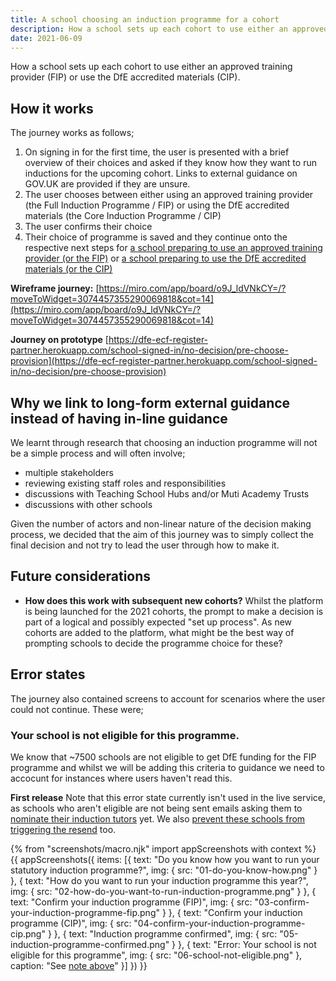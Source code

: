 ```yaml
---
title: A school choosing an induction programme for a cohort
description: How a school sets up each cohort to use either an approved training provider (FIP) or use the DfE accredited materials (CIP).
date: 2021-06-09
---
```


How a school sets up each cohort to use either an approved training provider (FIP) or use the DfE accredited materials (CIP).


## How it works
The journey works as follows;
1. On signing in for the first time, the user is presented with a brief overview of their choices and asked if they know how they want to run inductions for the upcoming cohort. Links to external guidance on GOV.UK are provided if they are unsure.
2. The user chooses between either using an approved training provider (the Full Induction Programme / FIP) or using the DfE accredited materials (the Core Induction Programme / CIP)
3. The user confirms their choice
4. Their choice of programme is saved and they continue onto the respective next steps for [a school preparing to use an approved training provider (or the FIP)](/manage-training/school-preparing-to-use-an-approved-training-provider-fip/) or [a school preparing to use the DfE accredited materials (or the CIP)](/manage-training/school-preparing-to-use-dfe-approved-materials-cip/)


**Wireframe journey:**
[https://miro.com/app/board/o9J_ldVNkCY=/?moveToWidget=3074457355290069818&cot=14](https://miro.com/app/board/o9J_ldVNkCY=/?moveToWidget=3074457355290069818&cot=14)

**Journey on prototype**
[https://dfe-ecf-register-partner.herokuapp.com/school-signed-in/no-decision/pre-choose-provision](https://dfe-ecf-register-partner.herokuapp.com/school-signed-in/no-decision/pre-choose-provision)

## Why we link to long-form external guidance instead of having in-line guidance
We learnt through research that choosing an induction programme will not be a simple process and will often involve;

* multiple stakeholders
* reviewing existing staff roles and responsibilities
* discussions with Teaching School Hubs and/or Muti Academy Trusts
* discussions with other schools

Given the number of actors and non-linear nature of the decision making process, we decided that the aim of this journey was to simply collect the final decision and not try to lead the user through how to make it.


## Future considerations
* **How does this work with subsequent new cohorts?** Whilst the platform is being launched for the 2021 cohorts, the prompt to make a decision is part of a logical and possibly expected "set up process". As new cohorts are added to the platform, what might be the best way of prompting schools to decide the programme choice for these?


## Error states
The journey also contained screens to account for scenarios where the user could not continue. These were;

### Your school is not eligible for this programme.
We know that ~7500 schools are not eligible to get DfE funding for the FIP programme and whilst we will be adding this criteria to guidance we need to accocunt for instances where users haven't read this.

**First release**
Note that this error state currently isn't used in the live service, as schools who aren't eligible are not being sent emails asking them to [nominate their induction tutors](/manage-training/nominating-an-induction-tutor/) yet. We also [prevent these schools from triggering the resend](/manage-training/resend-the-induction-tutor-nomination-email/#error-state-your-school-is-only-eligible-for-2-of-our-programmes) too.


{% from "screenshots/macro.njk" import appScreenshots with context %}
{{ appScreenshots({
  items: [{
      text: "Do you know how you want to run your statutory induction programme?",
      img: { src: "01-do-you-know-how.png" }
    }, {
      text: "How do you want to run your induction programme this year?",
      img: { src: "02-how-do-you-want-to-run-induction-programme.png" }
    }, {
      text: "Confirm your induction programme (FIP)",
      img: { src: "03-confirm-your-induction-programme-fip.png" }
    }, {
      text: "Confirm your induction programme (CIP)",
      img: { src: "04-confirm-your-induction-programme-cip.png" }
    }, {
      text: "Induction programme confirmed",
      img: { src: "05-induction-programme-confirmed.png" }
    }, {
      text: "Error: Your school is not eligible for this programme",
      img: { src: "06-school-not-eligible.png" },
      caption: "See [note above](/manage-training/school-choosing-an-induction-programme/#error-states)"
    }]
}) }}
